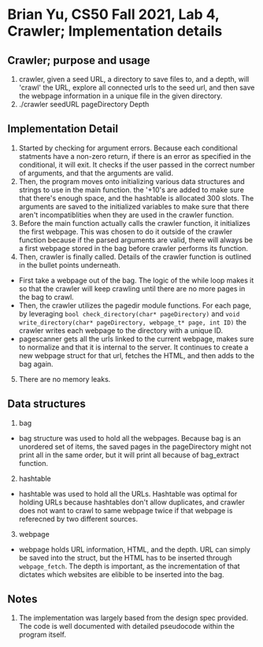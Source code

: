 # Brian Yu, CS50 Fall 2021, Lab 4, Crawler; Implementation details
## Crawler; purpose and usage
1. crawler, given a seed URL, a directory to save files to, and a depth, will 'crawl' the URL, explore all connected urls to the seed url, and then save the webpage information in a unique file in the given directory. 
2. ./crawler seedURL pageDirectory Depth 

## Implementation Detail
1. Started by checking for argument errors. Because each conditional statments have a non-zero return, if there is an error as specified in the conditional, it will exit. It checks if the user passed in the correct number of arguments, and that the arguments are valid. 
2. Then, the program moves onto initializing various data structures and strings to use in the main function. the '+10's are added to make sure that there's enough space, and the hashtable is allocated 300 slots. The arguments are saved to the initialized variables to make sure that there aren't incompatiblities when they are used in the crawler function. 
3. Before the main function actually calls the crawler function, it initializes the first webpage. This was chosen to do it outside of the crawler function because if the parsed arguments are valid, there will always be a first webpage stored in the bag before crawler performs its function. 
4. Then, crawler is finally called. Details of the crawler function is outlined in the bullet points underneath.
* First take a webpage out of the bag. The logic of the while loop makes it so that the crawler will keep crawling until there are no more pages in the bag to crawl. 
* Then, the crawler utilizes the pagedir module functions. For each page, by leveraging ```bool check_directory(char* pageDirectory)``` and ```void write_directory(char* pageDirectory, webpage_t* page, int ID)``` the crawler writes each webpage to the directory with a unique ID. 
* pagescanner gets all the urls linked to the current webpage, makes sure to normalize and that it is internal to the server. It continues to create a new webpage struct for that url, fetches the HTML, and then adds to the bag again. 
5. There are no memory leaks. 

## Data structures
1. bag
* bag structure was used to hold all the webpages. Because bag is an unordered set of items, the saved pages in the pageDirectory might not print all in the same order, but it will print all because of bag_extract function. 
2. hashtable
* hashtable was used to hold all the URLs. Hashtable was optimal for holding URLs because hashtables don't allow duplicates, and crawler does not want to crawl to same webpage twice if that webpage is referecned by two different sources. 
3. webpage
* webpage holds URL information, HTML, and the depth. URL can simply be saved into the struct, but the HTML has to be inserted through ```webpage_fetch```.  The depth is important, as the incrementation of that dictates which websites are elibible to be inserted into the bag. 


## Notes
1. The implementation was largely based from the design spec provided. The code is well documented with detailed pseudocode within the program itself. 